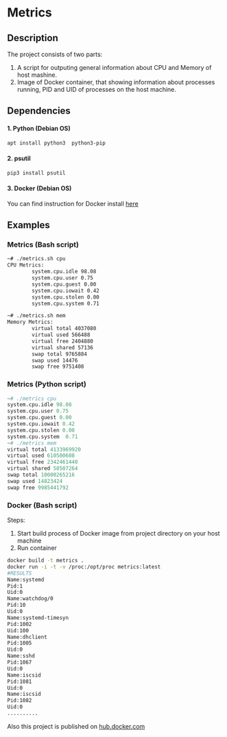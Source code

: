 # Metrics

## Description

The project consists of two parts:
1. A script for outputing general information about CPU and Memory of host mashine.
2. Image of Docker container, that showing information about processes running, PID and UID of processes on the host machine.

## Dependencies

#### 1. Python (Debian OS)
```bash
apt install python3  python3-pip
```
#### 2. psutil
```bash
pip3 install psutil
```
#### 3. Docker (Debian OS)
You can find instruction for Docker install [here](https://docs.docker.com/install/linux/docker-ce/debian/)

## Examples
### Metrics (Bash script)

```bash
~# ./metrics.sh cpu
CPU Metrics:
        system.cpu.idle 98.08
        system.cpu.user 0.75
        system.cpu.guest 0.00
        system.cpu.iowait 0.42
        system.cpu.stolen 0.00
        system.cpu.system 0.71

~# ./metrics.sh mem
Memory Metrics:
        virtual total 4037080
        virtual used 566488
        virtual free 2404880
        virtual shared 57136
        swap total 9765884
        swap used 14476
        swap free 9751408
```
### Metrics (Python script)
```python
~# ./metrics cpu
system.cpu.idle 98.08
system.cpu.user 0.75
system.cpu.guest 0.00
system.cpu.iowait 0.42
system.cpu.stolen 0.00
system.cpu.system  0.71
~# ./metrics mem
virtual total 4133969920
virtual used 610500608
virtual free 2342461440
virtual shared 58507264
swap total 10000265216
swap used 14823424
swap free 9985441792
```
### Docker (Bash script)

Steps:
1. Start build process of Docker image from project directory on your host machine
2. Run container

```bash
docker build -t metrics .
docker run -i -t -v /proc:/opt/proc metrics:latest
#RESULTS
Name:systemd
Pid:1
Uid:0
Name:watchdog/0
Pid:10
Uid:0
Name:systemd-timesyn
Pid:1002
Uid:100
Name:dhclient
Pid:1005
Uid:0
Name:sshd
Pid:1067
Uid:0
Name:iscsid
Pid:1081
Uid:0
Name:iscsid
Pid:1082
Uid:0
..........
```
Also this project is published on [hub.docker.com](https://hub.docker.com/r/zozulya/metrics/)
